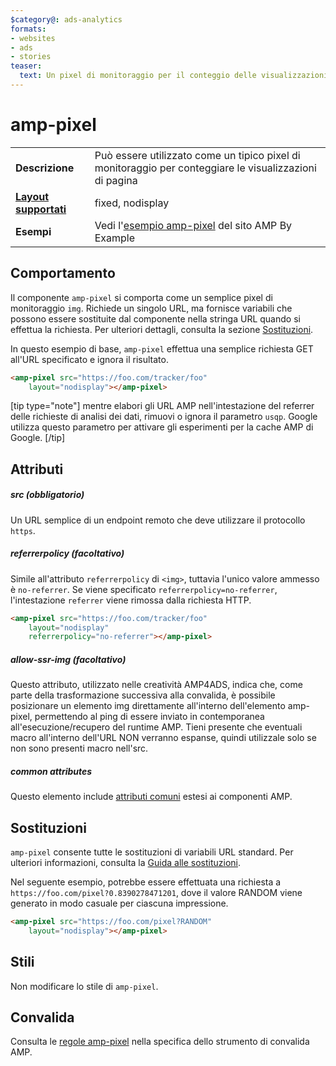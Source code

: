 ```yaml
---
$category@: ads-analytics
formats:
- websites
- ads
- stories
teaser:
  text: Un pixel di monitoraggio per il conteggio delle visualizzazioni di pagina.
---
```




<!---
       Copyright 2016 The AMP HTML Authors. All Rights Reserved.

       Licensed under the Apache License, Version 2.0 (the "License");
     you may not use this file except in compliance with the License.
     You may obtain a copy of the License at

     http://www.apache.org/licenses/LICENSE-2.0

     Unless required by applicable law or agreed to in writing, software
     distributed under the License is distributed on an "AS-IS" BASIS,
     WITHOUT WARRANTIES OR CONDITIONS OF ANY KIND, either express or implied.
     See the License for the specific language governing permissions and
     limitations under the License.
-->

# amp-pixel

<table>
  <tr>
    <td class="col-fourty"><strong>Descrizione</strong></td>
    <td>Può essere utilizzato come un tipico pixel di monitoraggio per conteggiare le visualizzazioni di pagina</td>
  </tr>
  <tr>
    <td class="col-fourty"><strong><a href="https://www.ampproject.org/docs/guides/responsive/control_layout.html">Layout supportati</a></strong></td>
    <td>fixed, nodisplay</td>
  </tr>
  <tr>
    <td class="col-fourty"><strong>Esempi</strong></td>
    <td>Vedi l'<a href="https://ampbyexample.com/components/amp-pixel/">esempio amp-pixel</a> del sito AMP By Example</td>
  </tr>
</table>

## Comportamento

Il componente `amp-pixel` si comporta come un semplice pixel di monitoraggio `img`. Richiede un singolo URL, ma fornisce variabili che possono essere sostituite dal componente nella stringa URL quando si effettua la richiesta. Per ulteriori dettagli, consulta la sezione [Sostituzioni](#substitutions).

In questo esempio di base, `amp-pixel` effettua una semplice richiesta GET all'URL specificato e ignora il risultato.

```html
<amp-pixel src="https://foo.com/tracker/foo"
    layout="nodisplay"></amp-pixel>
```

[tip type="note"]
mentre elabori gli URL AMP nell'intestazione del referrer delle richieste di analisi dei dati, rimuovi o ignora il parametro `usqp`. Google utilizza questo parametro per attivare gli esperimenti per la cache AMP di Google.
[/tip]

## Attributi

##### src (obbligatorio)

Un URL semplice di un endpoint remoto che deve utilizzare il protocollo `https`.

##### referrerpolicy (facoltativo)

Simile all'attributo `referrerpolicy` di `<img>`, tuttavia l'unico valore ammesso è `no-referrer`. Se viene specificato `referrerpolicy=no-referrer`, l'intestazione `referrer` viene rimossa dalla richiesta HTTP.

```html
<amp-pixel src="https://foo.com/tracker/foo"
    layout="nodisplay"
    referrerpolicy="no-referrer"></amp-pixel>
```

##### allow-ssr-img (facoltativo)

Questo attributo, utilizzato nelle creatività AMP4ADS, indica che, come parte della
trasformazione successiva alla convalida, è possibile posizionare un elemento img direttamente
all'interno dell'elemento amp-pixel, permettendo al ping di essere inviato in contemporanea all'esecuzione/recupero del runtime AMP.
Tieni presente che eventuali macro all'interno dell'URL NON verranno espanse,
quindi utilizzale solo se non sono presenti macro nell'src.

##### common attributes

Questo elemento include [attributi comuni](https://www.ampproject.org/docs/reference/common_attributes) estesi ai componenti AMP.

## Sostituzioni

`amp-pixel` consente tutte le sostituzioni di variabili URL standard.
Per ulteriori informazioni, consulta la [Guida alle sostituzioni](../spec/amp-var-substitutions.md).

Nel seguente esempio, potrebbe essere effettuata una richiesta a `https://foo.com/pixel?0.8390278471201`, dove il valore RANDOM viene generato in modo casuale per ciascuna impressione.

```html
<amp-pixel src="https://foo.com/pixel?RANDOM"
    layout="nodisplay"></amp-pixel>
```

## Stili

Non modificare lo stile di `amp-pixel`.

## Convalida

Consulta le [regole amp-pixel](https://github.com/ampproject/amphtml/blob/master/validator/validator-main.protoascii) nella specifica dello strumento di convalida AMP.
